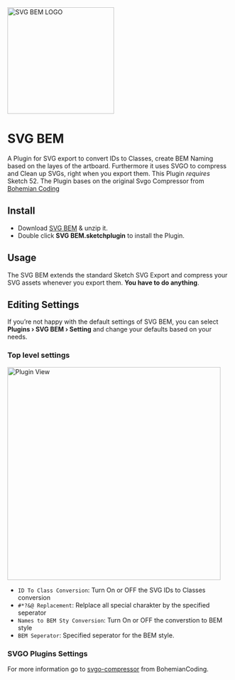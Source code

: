 <img src="https://raw.githubusercontent.com/mLihs/svg-bem/master/doc/img/svg_bem_logo.png" alt="SVG BEM LOGO" width="240">

# SVG BEM

A Plugin for SVG export to convert IDs to Classes, create BEM Naming based on the layes of the artboard. Furthermore it uses SVGO to compress and Clean up SVGs, right when you export them. This Plugin *requires* Sketch 52. The Plugin bases on the original Svgo Compressor from [Bohemian Coding](https://raw.githubusercontent.com/BohemianCoding/svgo-compressor)

## Install

- Download [SVG BEM](https://github.com/mLihs/svg-bem/releases/) & unzip it.
- Double click **SVG BEM.sketchplugin** to install the Plugin.

## Usage

The SVG BEM extends the standard Sketch SVG Export and compress your SVG assets whenever you export them. **You have to do anything**.



## Editing Settings

If you’re not happy with the default settings of SVG BEM, you can select **Plugins › SVG BEM › Setting** and change your defaults based on your needs.

### Top level settings

<img src="https://raw.githubusercontent.com/mLihs/svg-bem/master/doc/img/look.png" alt="Plugin View" width="480">

- `ID To Class Conversion`: Turn On or OFF the SVG IDs to Classes conversion
- `#*?&@ Replacement`: Relplace all special charakter by the specified seperator
- `Names to BEM Sty Conversion`: Turn On or OFF the converstion to BEM style
- `BEM Seperator`: Specified seperator for the BEM style.


### SVGO Plugins Settings

For more information go to [svgo-compressor](https://github.com/BohemianCoding/svgo-compressor) from BohemianCoding.



